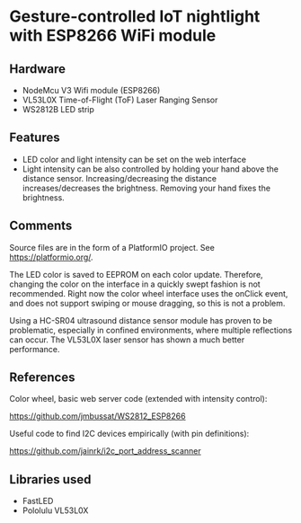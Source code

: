 # Gesture-controlled IoT nightlight with ESP8266 WiFi module


## Hardware

* NodeMcu V3 Wifi module (ESP8266)
* VL53L0X Time-of-Flight (ToF) Laser Ranging Sensor
* WS2812B LED strip


## Features

* LED color and light intensity can be set on the web interface
* Light intensity  can be also controlled by holding your hand above the distance sensor. Increasing/decreasing
the distance increases/decreases the brightness. Removing your hand fixes the brightness.


## Comments

Source files are in the form of a PlatformIO project. See https://platformio.org/.


The LED color is saved to EEPROM on each color update. Therefore, changing the color on the interface in
a quickly swept fashion is not recommended. Right now the color wheel interface uses the onClick event,
and does not support swiping or mouse dragging, so this is not a problem.

Using a HC-SR04 ultrasound distance sensor module has proven to be problematic, especially in confined environments,
where multiple reflections can occur. The VL53L0X laser sensor has shown a much better performance.

## References

Color wheel, basic web server code (extended with intensity control):

https://github.com/jmbussat/WS2812_ESP8266

Useful code to find I2C devices empirically (with pin definitions):

https://github.com/jainrk/i2c_port_address_scanner

## Libraries used

* FastLED
* Pololulu VL53L0X
